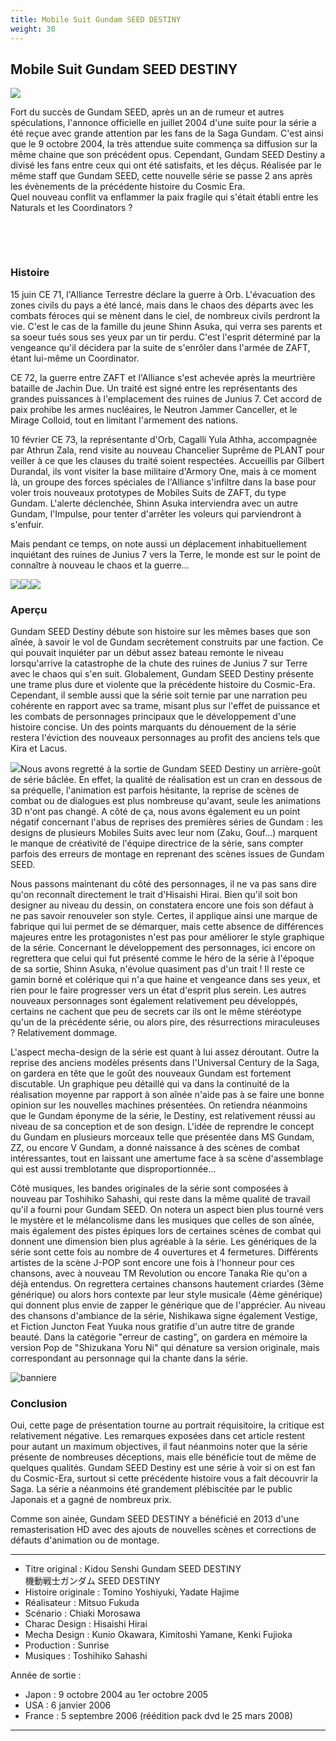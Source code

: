 ```yaml
---
title: Mobile Suit Gundam SEED DESTINY
weight: 30
---
```


Mobile Suit Gundam SEED DESTINY
-------------------------------


![](/images/stories/saga/gundamgundamseeddestinyestiny/images/index.jpg)

Fort du succès de Gundam SEED, après un an de rumeur et autres spéculations, l'annonce officielle en juillet 2004 d'une suite pour la série a été reçue avec grande attention par les fans de la Saga Gundam. C'est ainsi que le 9 octobre 2004, la très attendue suite commença sa diffusion sur la même chaine que son précédent opus. Cependant, Gundam SEED Destiny a divisé les fans entre ceux qui ont été satisfaits, et les déçus. Réalisée par le même staff que Gundam SEED, cette nouvelle série se passe 2 ans après les évènements de la précédente histoire du Cosmic Era.   
Quel nouveau conflit va enflammer la paix fragile qui s'était établi entre les Naturals et les Coordinators ?


 


 


### Histoire


15 juin CE 71, l'Alliance Terrestre déclare la guerre à Orb. L'évacuation des zones civils du pays a été lancé, mais dans le chaos des départs avec les combats féroces qui se mènent dans le ciel, de nombreux civils perdront la vie. C'est le cas de la famille du jeune Shinn Asuka, qui verra ses parents et sa soeur tués sous ses yeux par un tir perdu. C'est l'esprit déterminé par la vengeance qu'il décidera par la suite de s'enrôler dans l'armée de ZAFT, étant lui-même un Coordinator.


CE 72, la guerre entre ZAFT et l'Alliance s'est achevée après la meurtrière bataille de Jachin Due. Un traité est signé entre les représentants des grandes puissances à l'emplacement des ruines de Junius 7. Cet accord de paix prohibe les armes nucléaires, le Neutron Jammer Canceller, et le Mirage Colloid, tout en limitant l'armement des nations.


10 février CE 73, la représentante d'Orb, Cagalli Yula Athha, accompagnée par Athrun Zala, rend visite au nouveau Chancelier Suprême de PLANT pour veiller à ce que les clauses du traité soient respectées. Accueillis par Gilbert Durandal, ils vont visiter la base militaire d'Armory One, mais à ce moment là, un groupe des forces spéciales de l'Alliance s'infiltre dans la base pour voler trois nouveaux prototypes de Mobiles Suits de ZAFT, du type Gundam. L'alerte déclenchée, Shinn Asuka interviendra avec un autre Gundam, l'Impulse, pour tenter d'arrêter les voleurs qui parviendront à s'enfuir.


Mais pendant ce temps, on note aussi un déplacement inhabituellement inquiétant des ruines de Junius 7 vers la Terre, le monde est sur le point de connaître à nouveau le chaos et la guerre...


![](/images/stories/saga/gundamseeddestiny/images/intro01.jpg)![](/images/stories/saga/gundamseeddestiny/images/intro02.jpg)![](/images/stories/saga/gundamseeddestiny/images/intro05.jpg)
### Aperçu


Gundam SEED Destiny débute son histoire sur les mêmes bases que son aînée, à savoir le vol de Gundam secrètement construits par une faction. Ce qui pouvait inquiéter par un début assez bateau remonte le niveau lorsqu'arrive la catastrophe de la chute des ruines de Junius 7 sur Terre avec le chaos qui s'en suit. Globalement, Gundam SEED Destiny présente une trame plus dure et violente que la précédente histoire du Cosmic-Era. Cependant, il semble aussi que la série soit ternie par une narration peu cohérente en rapport avec sa trame, misant plus sur l'effet de puissance et les combats de personnages principaux que le développement d'une histoire concise. Un des points marquants du dénouement de la série restera l'éviction des nouveaux personnages au profit des anciens tels que Kira et Lacus.


![](/images/stories/saga/gundamseeddestiny/images/intro6.jpg)Nous avons regretté à la sortie de Gundam SEED Destiny un arrière-goût de série bâclée. En effet, la qualité de réalisation est un cran en dessous de sa préquelle, l'animation est parfois hésitante, la reprise de scènes de combat ou de dialogues est plus nombreuse qu'avant, seule les animations 3D n'ont pas changé. A côté de ça, nous avons également eu un point négatif concernant l'abus de reprises des premières séries de Gundam : les designs de plusieurs Mobiles Suits avec leur nom (Zaku, Gouf...) marquent le manque de créativité de l'équipe directrice de la série, sans compter parfois des erreurs de montage en reprenant des scènes issues de Gundam SEED.


Nous passons maintenant du côté des personnages, il ne va pas sans dire qu'on reconnaît directement le trait d'Hisaishi Hirai. Bien qu'il soit bon designer au niveau du dessin, on constatera encore une fois son défaut à ne pas savoir renouveler son style. Certes, il applique ainsi une marque de fabrique qui lui permet de se démarquer, mais cette absence de différences majeures entre les protagonistes n'est pas pour améliorer le style graphique de la série. Concernant le développement des personnages, ici encore on regrettera que celui qui fut présenté comme le héro de la série à l'époque de sa sortie, Shinn Asuka, n'évolue quasiment pas d'un trait ! Il reste ce gamin borné et colérique qui n'a que haine et vengeance dans ses yeux, et rien pour le faire progresser vers un état d'esprit plus serein. Les autres nouveaux personnages sont également relativement peu développés, certains ne cachent que peu de secrets car ils ont le même stéréotype qu'un de la précédente série, ou alors pire, des résurrections miraculeuses ? Relativement dommage.


L'aspect mecha-design de la série est quant à lui assez déroutant. Outre la reprise des anciens modèles présents dans l'Universal Century de la Saga, on gardera en tête que le goût des nouveaux Gundam est fortement discutable. Un graphique peu détaillé qui va dans la continuité de la réalisation moyenne par rapport à son aînée n'aide pas à se faire une bonne opinion sur les nouvelles machines présentées. On retiendra néanmoins que le Gundam éponyme de la série, le Destiny, est relativement réussi au niveau de sa conception et de son design. L'idée de reprendre le concept du Gundam en plusieurs morceaux telle que présentée dans MS Gundam, ZZ, ou encore V Gundam, a donné naissance à des scènes de combat intéressantes, tout en laissant une amertume face à sa scène d'assemblage qui est aussi tremblotante que disproportionnée...


Côté musiques, les bandes originales de la série sont composées à nouveau par Toshihiko Sahashi, qui reste dans la même qualité de travail qu'il a fourni pour Gundam SEED. On notera un aspect bien plus tourné vers le mystère et le mélancolisme dans les musiques que celles de son aînée, mais également des pistes épiques lors de certaines scènes de combat qui donnent une dimension bien plus agréable à la série. Les génériques de la série sont cette fois au nombre de 4 ouvertures et 4 fermetures. Différents artistes de la scène J-POP sont encore une fois à l'honneur pour ces chansons, avec à nouveau TM Revolution ou encore Tanaka Rie qu'on a déjà entendus. On regrettera certaines chansons hautement criardes (3ème générique) ou alors hors contexte par leur style musicale (4ème générique) qui donnent plus envie de zapper le générique que de l'apprécier. Au niveau des chansons d'ambiance de la série, Nishikawa signe également Vestige, et Fiction Juncton Feat Yuuka nous gratifie d'un autre titre de grande beauté. Dans la catégorie "erreur de casting", on gardera en mémoire la version Pop de "Shizukana Yoru Ni" qui dénature sa version originale, mais correspondant au personnage qui la chante dans la série.


![banniere](/images/stories/saga/gundamgundamseeddestinyestiny/banniere.jpg)
### Conclusion


Oui, cette page de présentation tourne au portrait réquisitoire, la critique est relativement négative. Les remarques exposées dans cet article restent pour autant un maximum objectives, il faut néanmoins noter que la série présente de nombreuses déceptions, mais elle bénéficie tout de même de quelques qualités. Gundam SEED Destiny est une série à voir si on est fan du Cosmic-Era, surtout si cette précédente histoire vous a fait découvrir la Saga. La série a néanmoins été grandement plébiscitée par le public Japonais et a gagné de nombreux prix.


Comme son ainée, Gundam SEED DESTINY a bénéficié en 2013 d'une remasterisation HD avec des ajouts de nouvelles scènes et corrections de défauts d'animation ou de montage.




---


* Titre original : Kidou Senshi Gundam SEED DESTINY  
機動戦士ガンダム SEED DESTINY
* Histoire originale : Tomino Yoshiyuki, Yadate Hajime
* Réalisateur : Mitsuo Fukuda
* Scénario : Chiaki Morosawa
* Charac Design : Hisaishi Hirai
* Mecha Design : Kunio Okawara, Kimitoshi Yamane, Kenki Fujioka
* Production : Sunrise
* Musiques : Toshihiko Sahashi


Année de sortie :


* Japon : 9 octobre 2004 au 1er octobre 2005
* USA : 6 janvier 2006
* France : 5 septembre 2006 (réédition pack dvd le 25 mars 2008)




---


 
 

